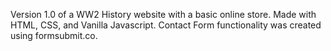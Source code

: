 Version 1.0 of a WW2 History website with a basic online store.
Made with HTML, CSS, and Vanilla Javascript. 
Contact Form functionality was created using formsubmit.co.
